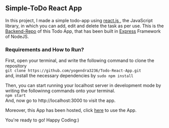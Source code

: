 ## Simple-ToDo React App
In this project, I made a simple todo-app using [react.js ](https://reactjs.org/), the JavaScript library, in which you can add, edit and delete the task as per use.
This is the [Backend-Repo](https://github.com/yogendra3236/Todo-App-Backend) of this Todo App, that has been built in [Express](http://expressjs.com/) Framework of NodeJS. <br>

### Requirements and How to Run?

First, open your terminal, and write the following command to clone the repository <br>
`git clone https://github.com/yogendra3236/Todo-React-App.git`
<br>
and, install the necessary dependencies by `sudo npm install`

Then, you can start running your localhost server in development mode by writing the followinng commands onto your terminal. <br>
`npm start`
<br>
And, now go to http://localhost:3000 to visit the app. <br>

Moreover, this App has been hosted, click [here](http://todoapp.ml) to use the App. <br>

You're ready to go! Happy Coding:)